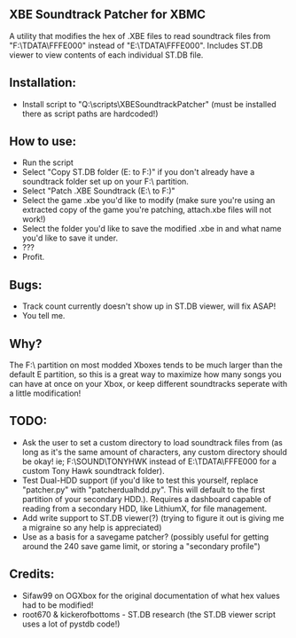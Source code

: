 ## XBE Soundtrack Patcher for XBMC
A utility that modifies the hex of .XBE files to read soundtrack files from "F:\TDATA\FFFE000" instead of "E:\TDATA\FFFE000". Includes ST.DB viewer to view contents of each individual ST.DB file. 

## Installation:
- Install script to "Q:\scripts\XBESoundtrackPatcher" (must be installed there as script paths are hardcoded!)

## How to use:
- Run the script
- Select "Copy ST.DB folder (E: to F:)" if you don't already have a soundtrack folder set up on your F:\ partition.
- Select "Patch .XBE Soundtrack (E:\ to F:\)"
- Select the game .xbe you'd like to modify (make sure you're using an extracted copy of the game you're patching, attach.xbe files will not work!)
- Select the folder you'd like to save the modified .xbe in and what name you'd like to save it under.
- ???
- Profit.

## Bugs:
- Track count currently doesn't show up in ST.DB viewer, will fix ASAP!
- You tell me.

## Why?
The F:\ partition on most modded Xboxes tends to be much larger than the default E partition, so this is a great way to maximize how many songs you can have at once on your Xbox, or keep different soundtracks seperate with a little modification!

## TODO:
- Ask the user to set a custom directory to load soundtrack files from (as long as it's the same amount of characters, any custom directory should be okay! ie; F:\SOUND\TONYHWK instead of E:\TDATA\FFFE000 for a custom Tony Hawk soundtrack folder).
- Test Dual-HDD support (if you'd like to test this yourself, replace "patcher.py" with "patcherdualhdd.py". This will default to the first partition of your secondary HDD.). Requires a dashboard capable of reading from a secondary HDD, like LithiumX, for file management.
- Add write support to ST.DB viewer(?) (trying to figure it out is giving me a migraine so any help is appreciated)
- Use as a basis for a savegame patcher? (possibly useful for getting around the 240 save game limit, or storing a "secondary profile")

## Credits:
- Sifaw99 on OGXbox for the original documentation of what hex values had to be modified!
- root670 & kickerofbottoms - ST.DB research (the ST.DB viewer script uses a lot of pystdb code!)
